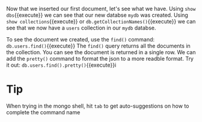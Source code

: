 Now that we inserted our first document, let's see what we have.
Using `show dbs`{{execute}} we can see that our new databse `mydb` was created.
Using `show collections`{{execute}} or `db.getCollectionNames()`{{execute}} we can see that we now have a `users` collection in our `mydb` databse.

To see the document we created, use the `find()` command: `db.users.find()`{{execute}}
The `find()` query returns all the documents in the collection. You can see the document is returned in a single row. We can add the `pretty()` command
to format the json to a more readble format. Try it out: `db.users.find().pretty()`{{execute}}i

# Tip
When trying in the mongo shell, hit `tab` to get auto-suggestions on how to complete the command name
